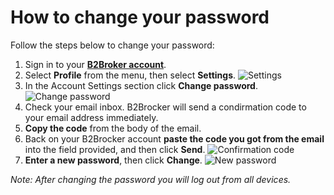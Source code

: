 # How to change your password

Follow the steps below to change your password:

1. Sign in to your **[B2Broker account](https://my.b2bdemo.net/en/login)**. 
2. Select **Profile** from the menu, then select **Settings**.
![Settings](<url src="https://disk.yandex.ru/client/disk/Test?idApp=client&dialog=slider&idDialog=%2Fdisk%2FTest%2FSettings.jpg" />) 
3. In the Account Settings section click **Change password**.
![Change password](C:\Users\Admin\Desktop\Test\Change_password.jpg)
4. Check your email inbox. B2Brocker will send a condirmation code to your email address immediately.
5. **Copy the code** from the body of the email.
6. Back on your B2Brocker account **paste the code you got from the email** into the field provided, and then click **Send**.
![Confirmation code](C:\Users\Admin\Desktop\Test\Confirmation_code.jpg)
7. **Enter a new password**, then click **Change**.
![New password](C:\Users\Admin\Desktop\Test\New_password.jpg)

_Note: After changing the password you will log out from all devices._
